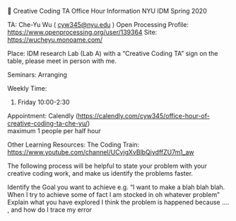 🐑 Creative Coding TA Office Hour Information
NYU IDM Spring 2020

TA: Che-Yu Wu ( cyw345@nyu.edu )
Open Processing Profile:  https://www.openprocessing.org/user/139364
Site: https://wucheyu.monoame.com/

Place: IDM research Lab (Lab A) with a “Creative Coding TA” sign on the table, please meet in person with me.

Seminars:
Arranging

Weekly Time:
1. Friday 10:00-2:30

Appointment: Calendly (https://calendly.com/cyw345/office-hour-of-creative-coding-ta-che-yu/)  
maximum 1 people per half hour

Other Learning Resources:
The Coding Train: https://www.youtube.com/channel/UCvjgXvBlbQiydffZU7m1_aw

The following process will be helpful to state your problem with your creative coding work, and make us identify the problems faster.

Identify the Goal you want to achieve
e.g. “I want to make a blah blah blah. When I try to achieve some of fact I am stocked in oh whatever problem”	
Explain what you have explored
I think the problem is happened because …. , and how do I trace my error
